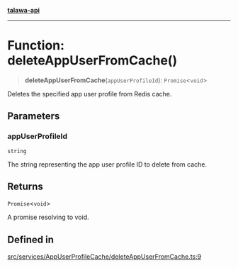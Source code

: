 [**talawa-api**](../../../../README.md)

***

# Function: deleteAppUserFromCache()

> **deleteAppUserFromCache**(`appUserProfileId`): `Promise`\<`void`\>

Deletes the specified app user profile from Redis cache.

## Parameters

### appUserProfileId

`string`

The string representing the app user profile ID to delete from cache.

## Returns

`Promise`\<`void`\>

A promise resolving to void.

## Defined in

[src/services/AppUserProfileCache/deleteAppUserFromCache.ts:9](https://github.com/Suyash878/talawa-api/blob/f376d03c37e9acd046e7cc983947432c95f74442/src/services/AppUserProfileCache/deleteAppUserFromCache.ts#L9)
